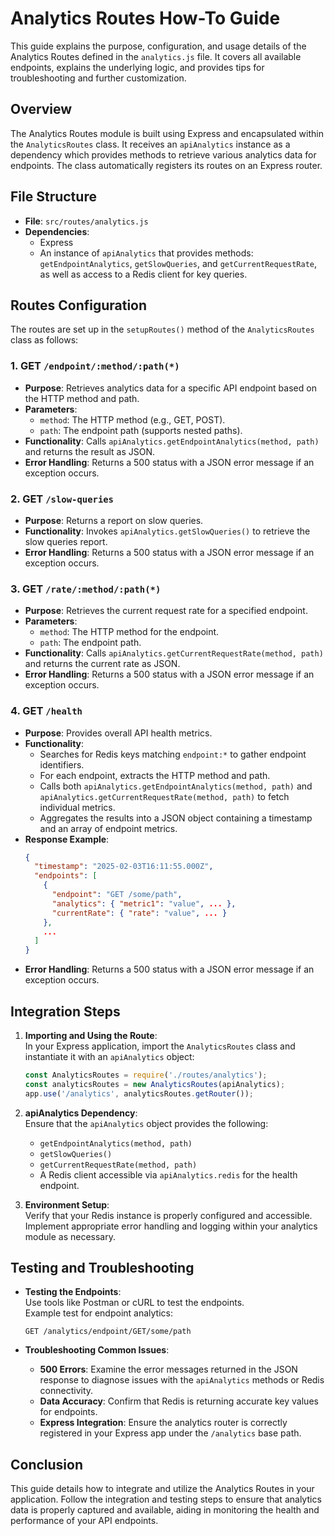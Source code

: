 # Analytics Routes How-To Guide

This guide explains the purpose, configuration, and usage details of the Analytics Routes defined in the `analytics.js` file. It covers all available endpoints, explains the underlying logic, and provides tips for troubleshooting and further customization.

## Overview

The Analytics Routes module is built using Express and encapsulated within the `AnalyticsRoutes` class. It receives an `apiAnalytics` instance as a dependency which provides methods to retrieve various analytics data for endpoints. The class automatically registers its routes on an Express router.

## File Structure

- **File**: `src/routes/analytics.js`
- **Dependencies**:  
  - Express  
  - An instance of `apiAnalytics` that provides methods: `getEndpointAnalytics`, `getSlowQueries`, and `getCurrentRequestRate`, as well as access to a Redis client for key queries.

## Routes Configuration

The routes are set up in the `setupRoutes()` method of the `AnalyticsRoutes` class as follows:

### 1. GET `/endpoint/:method/:path(*)`

- **Purpose**: Retrieves analytics data for a specific API endpoint based on the HTTP method and path.
- **Parameters**:
  - `method`: The HTTP method (e.g., GET, POST).
  - `path`: The endpoint path (supports nested paths).
- **Functionality**: Calls `apiAnalytics.getEndpointAnalytics(method, path)` and returns the result as JSON.
- **Error Handling**: Returns a 500 status with a JSON error message if an exception occurs.

### 2. GET `/slow-queries`

- **Purpose**: Returns a report on slow queries.
- **Functionality**: Invokes `apiAnalytics.getSlowQueries()` to retrieve the slow queries report.
- **Error Handling**: Returns a 500 status with a JSON error message if an exception occurs.

### 3. GET `/rate/:method/:path(*)`

- **Purpose**: Retrieves the current request rate for a specified endpoint.
- **Parameters**:
  - `method`: The HTTP method for the endpoint.
  - `path`: The endpoint path.
- **Functionality**: Calls `apiAnalytics.getCurrentRequestRate(method, path)` and returns the current rate as JSON.
- **Error Handling**: Returns a 500 status with a JSON error message if an exception occurs.

### 4. GET `/health`

- **Purpose**: Provides overall API health metrics.
- **Functionality**:
  - Searches for Redis keys matching `endpoint:*` to gather endpoint identifiers.
  - For each endpoint, extracts the HTTP method and path.
  - Calls both `apiAnalytics.getEndpointAnalytics(method, path)` and `apiAnalytics.getCurrentRequestRate(method, path)` to fetch individual metrics.
  - Aggregates the results into a JSON object containing a timestamp and an array of endpoint metrics.
- **Response Example**:
  ```json
  {
    "timestamp": "2025-02-03T16:11:55.000Z",
    "endpoints": [
      {
        "endpoint": "GET /some/path",
        "analytics": { "metric1": "value", ... },
        "currentRate": { "rate": "value", ... }
      },
      ...
    ]
  }
  ```
- **Error Handling**: Returns a 500 status with a JSON error message if an exception occurs.

## Integration Steps

1. **Importing and Using the Route**:  
   In your Express application, import the `AnalyticsRoutes` class and instantiate it with an `apiAnalytics` object:
   ```javascript
   const AnalyticsRoutes = require('./routes/analytics');
   const analyticsRoutes = new AnalyticsRoutes(apiAnalytics);
   app.use('/analytics', analyticsRoutes.getRouter());
   ```

2. **apiAnalytics Dependency**:  
   Ensure that the `apiAnalytics` object provides the following:
   - `getEndpointAnalytics(method, path)`
   - `getSlowQueries()`
   - `getCurrentRequestRate(method, path)`
   - A Redis client accessible via `apiAnalytics.redis` for the health endpoint.

3. **Environment Setup**:  
   Verify that your Redis instance is properly configured and accessible. Implement appropriate error handling and logging within your analytics module as necessary.

## Testing and Troubleshooting

- **Testing the Endpoints**:  
  Use tools like Postman or cURL to test the endpoints.  
  Example test for endpoint analytics:
  ```
  GET /analytics/endpoint/GET/some/path
  ```

- **Troubleshooting Common Issues**:  
  - **500 Errors**: Examine the error messages returned in the JSON response to diagnose issues with the `apiAnalytics` methods or Redis connectivity.
  - **Data Accuracy**: Confirm that Redis is returning accurate key values for endpoints.
  - **Express Integration**: Ensure the analytics router is correctly registered in your Express app under the `/analytics` base path.

## Conclusion

This guide details how to integrate and utilize the Analytics Routes in your application. Follow the integration and testing steps to ensure that analytics data is properly captured and available, aiding in monitoring the health and performance of your API endpoints.
